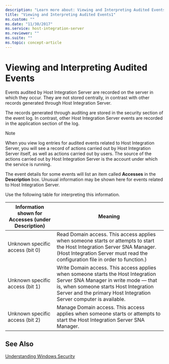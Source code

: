 ```yaml
---
description: "Learn more about: Viewing and Interpreting Audited Events"
title: "Viewing and Interpreting Audited Events1"
ms.custom: ""
ms.date: "11/30/2017"
ms.service: host-integration-server
ms.reviewer: ""
ms.suite: ""
ms.topic: concept-article
---
```

# Viewing and Interpreting Audited Events
Events audited by Host Integration Server are recorded on the server in which they occur. They are not stored centrally, in contrast with other records generated through Host Integration Server.  
  
 The records generated through auditing are stored in the security section of the event log. In contrast, other Host Integration Server events are recorded in the application section of the log.  
  
> [!NOTE]
>  When you view log entries for audited events related to Host Integration Server, you will see a record of actions carried out by Host Integration Server itself, as well as actions carried out by users. The source of the actions carried out by Host Integration Server is the account under which the service is running.  
  
 The event details for some events will list an item called **Accesses** in the **Description** box. Unusual information may be shown here for events related to Host Integration Server.  
  
 Use the following table for interpreting this information.  
  
|Information shown for Accesses (under Description)|Meaning|  
|----------------------------------------------------------|-------------|  
|Unknown specific access (bit 0)|Read Domain access. This access applies when someone starts or attempts to start the Host Integration Server SNA Manager. (Host Integration Server must read the configuration file in order to function.)|  
|Unknown specific access (bit 1)|Write Domain access. This access applies when someone starts the Host Integration Server SNA Manager in write mode — that is, when someone starts Host Integration Server and the primary Host Integration Server computer is available.|  
|Unknown specific access (bit 2)|Manage Domain access. This access applies when someone starts or attempts to start the Host Integration Server SNA Manager.|  
  
## See Also  
 [Understanding Windows Security](../core/understanding-windows-security1.md)

